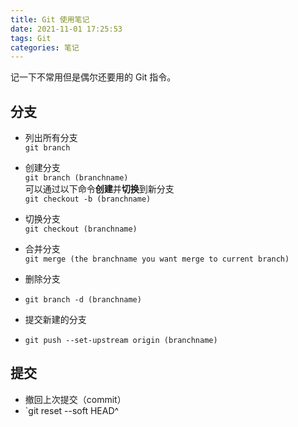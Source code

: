 ```yaml
---
title: Git 使用笔记
date: 2021-11-01 17:25:53
tags: Git
categories: 笔记
---
```


记一下不常用但是偶尔还要用的 Git 指令。
<!--more-->

## 分支

- 列出所有分支  
`git branch` 

- 创建分支  
`git branch (branchname)`  
可以通过以下命令**创建**并**切换**到新分支  
`git checkout -b (branchname)`

- 切换分支  
`git checkout (branchname)` 

- 合并分支  
`git merge (the branchname you want merge to current branch)`

- 删除分支
- `git branch -d (branchname)`

- 提交新建的分支
- `git push --set-upstream origin (branchname)`

## 提交
- 撤回上次提交（commit）
- `git reset --soft HEAD^